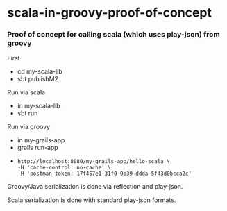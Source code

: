 # scala-in-groovy-proof-of-concept
### Proof of concept for calling scala (which uses play-json) from groovy

First
- cd my-scala-lib
- sbt publishM2

Run via scala
- in my-scala-lib
- sbt run

Run via groovy
- in my-grails-app
- grails run-app
- ```curl -X GET \
  http://localhost:8080/my-grails-app/hello-scala \
  -H 'cache-control: no-cache' \
  -H 'postman-token: 17f457e1-31f0-9b39-ddda-5f43d0bcca2c'
  ```
Groovy/Java serialization is done via reflection and play-json. 

Scala serialization is done with standard play-json formats.


